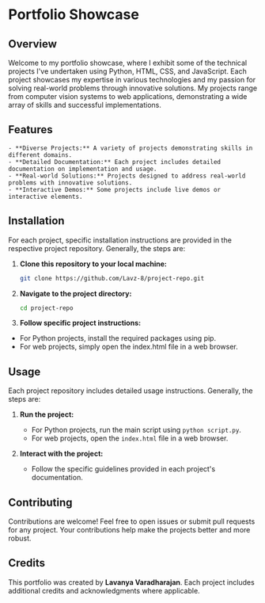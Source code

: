 # Portfolio Showcase

## Overview
Welcome to my portfolio showcase, where I exhibit some of the technical projects I've undertaken using Python, HTML, CSS, and JavaScript. Each project showcases my expertise in various technologies and my passion for solving real-world problems through innovative solutions. My projects range from computer vision systems to web applications, demonstrating a wide array of skills and successful implementations.

## Features
    - **Diverse Projects:** A variety of projects demonstrating skills in different domains.
    - **Detailed Documentation:** Each project includes detailed documentation on implementation and usage.
    - **Real-world Solutions:** Projects designed to address real-world problems with innovative solutions.
    - **Interactive Demos:** Some projects include live demos or interactive elements.

## Installation
For each project, specific installation instructions are provided in the respective project repository. Generally, the steps are:

1. **Clone this repository to your local machine:**

    ```bash
    git clone https://github.com/Lavz-8/project-repo.git
    ```

2. **Navigate to the project directory:**

    ```bash
    cd project-repo

    ```

3. **Follow specific project instructions:**

- For Python projects, install the required packages using pip.
- For web projects, simply open the index.html file in a web browser.
  
## Usage
Each project repository includes detailed usage instructions. Generally, the steps are:

1. **Run the project:**

    - For Python projects, run the main script using `python script.py`.
    - For web projects, open the `index.html` file in a web browser.

2. **Interact with the project:**

    - Follow the specific guidelines provided in each project's documentation.
  
## Contributing
Contributions are welcome! Feel free to open issues or submit pull requests for any project. Your contributions help make the projects better and more robust.

## Credits
This portfolio was created by **Lavanya Varadharajan**. Each project includes additional credits and acknowledgments where applicable.
